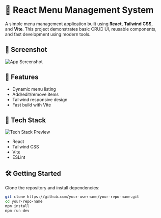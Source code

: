 # 🧾 React Menu Management System

A simple menu management application built using **React**, **Tailwind CSS**, and **Vite**. This project demonstrates basic CRUD UI, reusable components, and fast development using modern tools.

## 📸 Screenshot

![App Screenshot](./assets/screenshot.png)

## 🚀 Features

- Dynamic menu listing
- Add/edit/remove items
- Tailwind responsive design
- Fast build with Vite

## 🧰 Tech Stack

![Tech Stack Preview](./assets/tech-stack.png)

- React
- Tailwind CSS
- Vite
- ESLint

## 🛠️ Getting Started

Clone the repository and install dependencies:

```bash
git clone https://github.com/your-username/your-repo-name.git
cd your-repo-name
npm install
npm run dev
